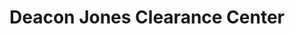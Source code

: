 ---
title: "Deacon Jones Clearance Center"
url: /princeton/deacon-jones-clearance-center-doctor-donnie-h-jones-jr-boulevard-east/
shop: car
---